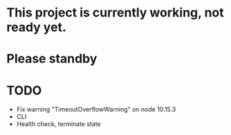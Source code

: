# This project is currently working, not ready yet.

# Please standby

# TODO

- Fix warning "TimeoutOverflowWarning" on node 10.15.3
- CLI
- Health check, terminate state
